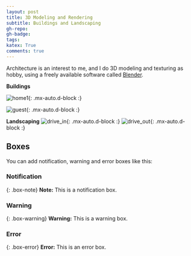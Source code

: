 ```yaml
---
layout: post
title: 3D Modeling and Rendering 
subtitle: Buildings and Landscaping
gh-repo: 
gh-badge: 
tags: 
katex: True
comments: true
---
```


Architecture is an interest to me, and I do 3D modeling and texturing as hobby, using a freely available software called [Blender](https://www.blender.org/). 


**Buildings**

![home1](/_images/new_look_front5.png){: .mx-auto.d-block :}


![guest](/_images/Entrance_hotel1.png){: .mx-auto.d-block :}

**Landscaping**
![drive_in](/_images/drive_way1.png){: .mx-auto.d-block :}
![drive_out](/_images/drive_way_out.png){: .mx-auto.d-block :}

## Boxes
You can add notification, warning and error boxes like this:

### Notification

{: .box-note}
**Note:** This is a notification box.

### Warning

{: .box-warning}
**Warning:** This is a warning box.

### Error

{: .box-error}
**Error:** This is an error box.

